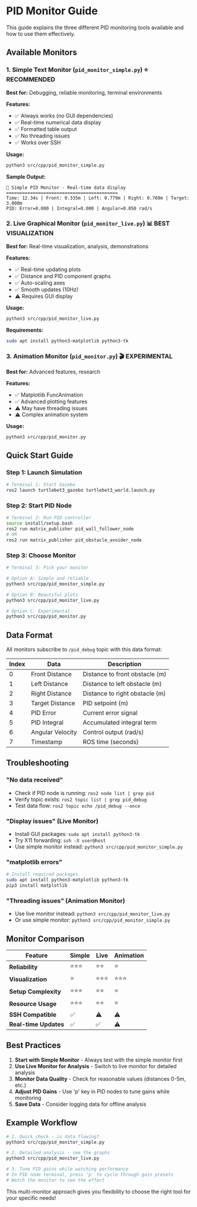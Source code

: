 # PID Monitor Guide

This guide explains the three different PID monitoring tools available and how to use them effectively.

## Available Monitors

### 1. Simple Text Monitor (`pid_monitor_simple.py`) ⭐ **RECOMMENDED**

**Best for:** Debugging, reliable monitoring, terminal environments

**Features:**
- ✅ Always works (no GUI dependencies)
- ✅ Real-time numerical data display
- ✅ Formatted table output
- ✅ No threading issues
- ✅ Works over SSH

**Usage:**
```bash
python3 src/cpp/pid_monitor_simple.py
```

**Sample Output:**
```
🎯 Simple PID Monitor - Real-time data display
==========================================
Time: 12.34s | Front: 0.335m | Left: 0.779m | Right: 0.769m | Target: 3.000m
PID: Error=0.000 | Integral=0.000 | Angular=0.050 rad/s
```

### 2. Live Graphical Monitor (`pid_monitor_live.py`) 📊 **BEST VISUALIZATION**

**Best for:** Real-time visualization, analysis, demonstrations

**Features:**
- ✅ Real-time updating plots
- ✅ Distance and PID component graphs
- ✅ Auto-scaling axes
- ✅ Smooth updates (10Hz)
- ⚠️ Requires GUI display

**Usage:**
```bash
python3 src/cpp/pid_monitor_live.py
```

**Requirements:**
```bash
sudo apt install python3-matplotlib python3-tk
```

### 3. Animation Monitor (`pid_monitor.py`) 🎬 **EXPERIMENTAL**

**Best for:** Advanced features, research

**Features:**
- ✅ Matplotlib FuncAnimation
- ✅ Advanced plotting features
- ⚠️ May have threading issues
- ⚠️ Complex animation system

**Usage:**
```bash
python3 src/cpp/pid_monitor.py
```

## Quick Start Guide

### Step 1: Launch Simulation
```bash
# Terminal 1: Start Gazebo
ros2 launch turtlebot3_gazebo turtlebot3_world.launch.py
```

### Step 2: Start PID Node
```bash
# Terminal 2: Run PID controller
source install/setup.bash
ros2 run matrix_publisher pid_wall_follower_node
# OR
ros2 run matrix_publisher pid_obstacle_avoider_node
```

### Step 3: Choose Monitor
```bash
# Terminal 3: Pick your monitor

# Option A: Simple and reliable
python3 src/cpp/pid_monitor_simple.py

# Option B: Beautiful plots
python3 src/cpp/pid_monitor_live.py

# Option C: Experimental
python3 src/cpp/pid_monitor.py
```

## Data Format

All monitors subscribe to `/pid_debug` topic with this data format:

| Index | Data | Description |
|-------|------|-------------|
| 0 | Front Distance | Distance to front obstacle (m) |
| 1 | Left Distance | Distance to left obstacle (m) |
| 2 | Right Distance | Distance to right obstacle (m) |
| 3 | Target Distance | PID setpoint (m) |
| 4 | PID Error | Current error signal |
| 5 | PID Integral | Accumulated integral term |
| 6 | Angular Velocity | Control output (rad/s) |
| 7 | Timestamp | ROS time (seconds) |

## Troubleshooting

### "No data received"
- Check if PID node is running: `ros2 node list | grep pid`
- Verify topic exists: `ros2 topic list | grep pid_debug`
- Test data flow: `ros2 topic echo /pid_debug --once`

### "Display issues" (Live Monitor)
- Install GUI packages: `sudo apt install python3-tk`
- Try X11 forwarding: `ssh -X user@host`
- Use simple monitor instead: `python3 src/cpp/pid_monitor_simple.py`

### "matplotlib errors"
```bash
# Install required packages
sudo apt install python3-matplotlib python3-tk
pip3 install matplotlib
```

### "Threading issues" (Animation Monitor)
- Use live monitor instead: `python3 src/cpp/pid_monitor_live.py`
- Or use simple monitor: `python3 src/cpp/pid_monitor_simple.py`

## Monitor Comparison

| Feature | Simple | Live | Animation |
|---------|--------|------|-----------|
| **Reliability** | ⭐⭐⭐ | ⭐⭐ | ⭐ |
| **Visualization** | ⭐ | ⭐⭐⭐ | ⭐⭐⭐ |
| **Setup Complexity** | ⭐⭐⭐ | ⭐⭐ | ⭐ |
| **Resource Usage** | ⭐⭐⭐ | ⭐⭐ | ⭐ |
| **SSH Compatible** | ✅ | ⚠️ | ⚠️ |
| **Real-time Updates** | ✅ | ✅ | ⚠️ |

## Best Practices

1. **Start with Simple Monitor** - Always test with the simple monitor first
2. **Use Live Monitor for Analysis** - Switch to live monitor for detailed analysis
3. **Monitor Data Quality** - Check for reasonable values (distances 0-5m, etc.)
4. **Adjust PID Gains** - Use 'p' key in PID nodes to tune gains while monitoring
5. **Save Data** - Consider logging data for offline analysis

## Example Workflow

```bash
# 1. Quick check - is data flowing?
python3 src/cpp/pid_monitor_simple.py

# 2. Detailed analysis - see the graphs
python3 src/cpp/pid_monitor_live.py

# 3. Tune PID gains while watching performance
# In PID node terminal, press 'p' to cycle through gain presets
# Watch the monitor to see the effect
```

This multi-monitor approach gives you flexibility to choose the right tool for your specific needs! 